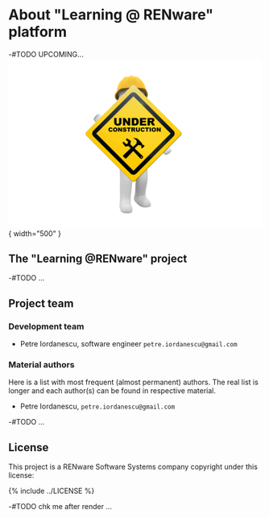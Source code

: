 
# About "Learning @ RENware" platform


-#TODO UPCOMING...
![wip_picture](pictures/under_maintenance.png){ width="500" }

<!-- -#NOTE_PLAN: 
sections for
* who we are
* project,
* team, ... and
* REN-TLP product license 
-->

## The "Learning @RENware" project

-#TODO ...

## Project team

### Development team

* Petre Iordanescu, software engineer `petre.iordanescu@gmail.com`

### Material authors

Here is a list with most frequent (almost permanent) authors. The real list is longer and each author(s) can be found in respective material.

* Petre Iordanescu, `petre.iordanescu@gmail.com`




-#TODO ...

## License

This project is a RENware Software Systems company copyright under this license:

{% include ../LICENSE %}

-#TODO chk me after render ...





